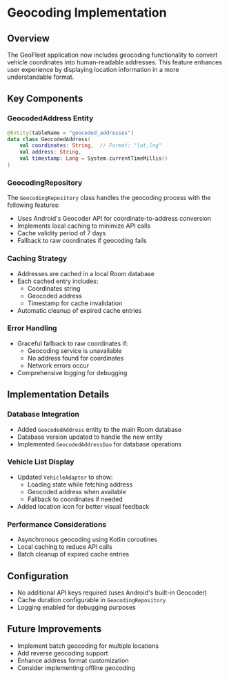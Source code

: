# Geocoding Implementation

## Overview
The GeoFleet application now includes geocoding functionality to convert vehicle coordinates into human-readable addresses. This feature enhances user experience by displaying location information in a more understandable format.

## Key Components

### GeocodedAddress Entity
```kotlin
@Entity(tableName = "geocoded_addresses")
data class GeocodedAddress(
    val coordinates: String,  // Format: "lat,lng"
    val address: String,
    val timestamp: Long = System.currentTimeMillis()
)
```

### GeocodingRepository
The `GeocodingRepository` class handles the geocoding process with the following features:
- Uses Android's Geocoder API for coordinate-to-address conversion
- Implements local caching to minimize API calls
- Cache validity period of 7 days
- Fallback to raw coordinates if geocoding fails

### Caching Strategy
- Addresses are cached in a local Room database
- Each cached entry includes:
  - Coordinates string
  - Geocoded address
  - Timestamp for cache invalidation
- Automatic cleanup of expired cache entries

### Error Handling
- Graceful fallback to raw coordinates if:
  - Geocoding service is unavailable
  - No address found for coordinates
  - Network errors occur
- Comprehensive logging for debugging

## Implementation Details

### Database Integration
- Added `GeocodedAddress` entity to the main Room database
- Database version updated to handle the new entity
- Implemented `GeocodedAddressDao` for database operations

### Vehicle List Display
- Updated `VehicleAdapter` to show:
  - Loading state while fetching address
  - Geocoded address when available
  - Fallback to coordinates if needed
- Added location icon for better visual feedback

### Performance Considerations
- Asynchronous geocoding using Kotlin coroutines
- Local caching to reduce API calls
- Batch cleanup of expired cache entries

## Configuration
- No additional API keys required (uses Android's built-in Geocoder)
- Cache duration configurable in `GeocodingRepository`
- Logging enabled for debugging purposes

## Future Improvements
- Implement batch geocoding for multiple locations
- Add reverse geocoding support
- Enhance address format customization
- Consider implementing offline geocoding 

